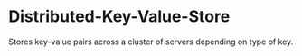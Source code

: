 # Distributed-Key-Value-Store
Stores key-value pairs across a cluster of servers depending on type of key.

